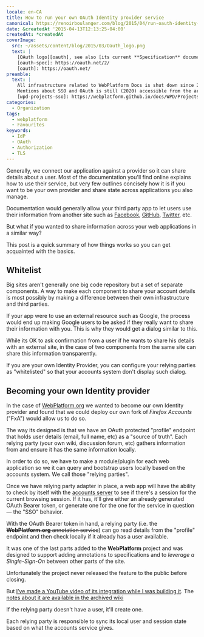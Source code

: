 ```yaml
---
locale: en-CA
title: How to run your own OAuth Identity provider service
canonical: https://renoirboulanger.com/blog/2015/04/run-oauth-identity-provider-service/
date: &createdAt '2015-04-13T12:13:25-04:00'
createdAt: *createdAt
coverImage:
  src: ~/assets/content/blog/2015/03/Oauth_logo.png
  text: |
    [OAuth logo][oauth], see also [its current **Specification** document][oauth-spec]
    [oauth-spec]: https://oauth.net/2/
    [oauth]: https://oauth.net/
preamble:
  text: |
    All infrastructure related to WebPlatform Docs is shut down since 2016.
    Mentions about SSO and OAuth is still (2020) accessible from the archived [`webplatform.github.io/docs/WPD/Projects/SSO` wiki pages][wpd-projects-sso].
    [wpd-projects-sso]: https://webplatform.github.io/docs/WPD/Projects/SSO/
categories:
  - Organization
tags:
  - webplatform
  - Favourites
keywords:
  - IdP
  - OAuth
  - Authorization
  - TLS
---
```


Generally, we connect our application against a provider so it can share details
about a user. Most of the documentation you'll find online explains how to use
their service, but very few outlines concisely how it is if you want to be your
own provider and share state across applications you also manage.

Documentation would generally allow your third party app to let users use their
information from another site such as [Facebook][0], [GitHub][1], [Twitter][2],
etc.

But what if you wanted to share information across your web applications in a
similar way?

This post is a quick summary of how things works so you can get acquainted with
the basics.

## Whitelist

Big sites aren't generally one big code repository but a set of separate
components. A way to make each component to share your account details is most
possibly by making a difference between their own infrastructure and third
parties.

If your app were to use an external resource such as Google, the process would
end up making Google users to be asked if they really want to share their
information with you. This is why they would get a dialog similar to this.

<app-image style="float:unset;" src="~/assets/content/blog/2015/02/oauth_tutorial_authorization_sample.png" alt="My project is requesting permission to: Manage your calendars, manage your documents. Allow access? No thanks.">
</app-image>

While its OK to ask confirmation from a user if he wants to share his details
with an external site, in the case of two components from the same site can
share this information transparently.

If you are your own Identity Provider, you can configure your relying parties as
"whitelisted" so that your accounts system don't display such dialog.

## Becoming your own Identity provider

In the case of [WebPlatform.org][3] we wanted to become our own Identity
provider and found that we could deploy our own fork of _Firefox Accounts_
("FxA") would allow us to do so.

The way its designed is that we have an OAuth protected "profile" endpoint that
holds user details (email, full name, etc) as a "source of truth". Each relying
party (your own wiki, discussion forum, etc) gathers information from and ensure
it has the same information locally.

In order to do so, we have to make a module/plugin for each web application so
we it can query and bootstrap users locally based on the accounts system. We
call those "relying parties".

Once we have relying party adapter in place, a web app will have the ability to
check by itself with the [accounts server][4] to see if there's a session for
the current browsing session. If it has, it'll give either an already generated
OAuth Bearer token, or generate one for the one for the service in question —
the "SSO" behavior.

With the OAuth Bearer token in hand, a relying party (i.e. the
~~**WebPlatform.org** annotation service~~) can go read details from the
"profile" endpoint and then check locally if it already has a user available.

<app-image style="float:unset;" src="~/assets/content/blog/2015/04/2014-12-16-notes-server-SSO.png" alt="WebPlatform Notes A Specification annotation tool" figcaption="The WebPlatform Notes specification annotation tool.">

It was one of the last parts added to the **WebPlatform** project and was
designed to support adding annotations to specifications and to _leverage a
Single-Sign-On_ between other parts of the site.

Unfortunately the project never released the feature to the public before
closing.

But [I’ve made a YouTube video of its integration while I was building
it][wpd-sso-yt]. The [notes about it are available in the archived
wiki][wpd-projects-sso]

</app-image>

If the relying party doesn't have a user, it'll create one.

<app-image style="float:unset;" src="~/assets/content/blog/2015/04/2014-12-16-notes-server-SSO-13.33.38.png" alt="Terminal session issuing HTTP call using cURL" figcaption="With appropriate HTTP headers for current OAuth bearer token, requesting data to a profile server and giving current user’s data.">
</app-image>

Each relying party is responsible to sync its local user and session state based
on what the accounts service gives.

[wpd-sso-yt]: https://youtu.be/KKeh9C4SMnw
[wpd-projects-sso]: https://webplatform.github.io/docs/WPD/Projects/SSO/
[0]: https://developers.facebook.com/docs/facebook-login/v2.3
[1]:
  https://developer.github.com/v3/oauth_authorizations/#create-a-new-authorization
[2]: https://dev.twitter.com/oauth
[3]: https://webplatform.github.io/
[4]: https://accounts.webplatform.org/
